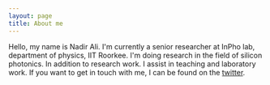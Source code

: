 ```yaml
---
layout: page
title: About me
---
```

Hello, my name is Nadir Ali. I'm currently a senior researcher at  InPho lab, department of physics, IIT Roorkee. 
I'm doing research in the field of silicon photonics. 
In addition to research work. I assist in teaching and laboratory work.
If you want to get in touch with me, I can be found on the [twitter](https://twitter.com/iam_nadirali).
